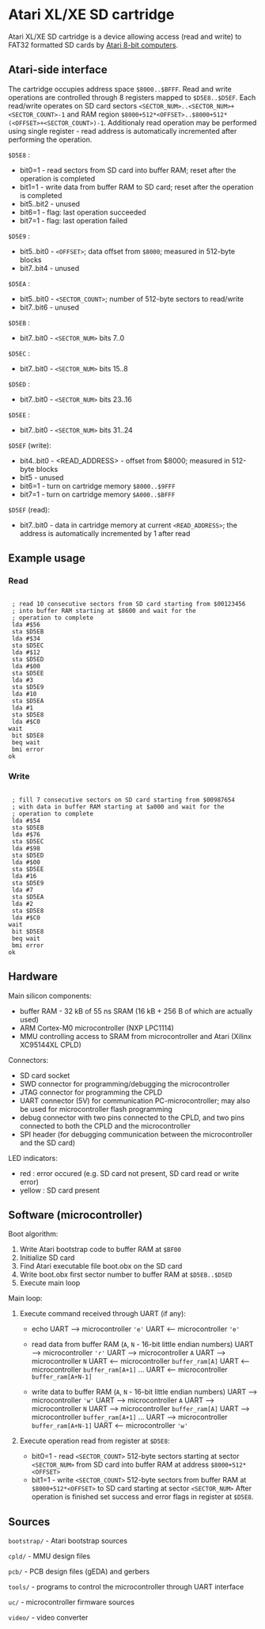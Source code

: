Atari XL/XE SD cartridge
========================

Atari XL/XE SD cartridge is a device allowing access (read and write) to FAT32 formatted
SD cards by [Atari 8-bit computers](http://en.wikipedia.org/wiki/Atari_8-bit_family).

Atari-side interface
--------------------

The cartridge occupies address space `$8000..$BFFF`. Read and write operations
are controlled through 8 registers mapped to `$D5E8..$D5EF`. Each read/write
operates on SD card sectors `<SECTOR_NUM>..<SECTOR_NUM>+<SECTOR_COUNT>-1` and
RAM region `$8000+512*<OFFSET>..$8000+512*(<OFFSET>+<SECTOR_COUNT>)-1`.
Additionaly read operation may be performed using single register - read address
is automatically incremented after performing the operation.

`$D5E8` :

* bit0=1     - read sectors from SD card into buffer RAM; reset after the operation is completed
* bit1=1     - write data from buffer RAM to SD card; reset after the operation is completed
* bit5..bit2 - unused
* bit6=1     - flag: last operation succeeded
* bit7=1     - flag: last operation failed

`$D5E9` :

* bit5..bit0 - `<OFFSET>`; data offset from `$8000`; measured in 512-byte blocks
* bit7..bit4 - unused

`$D5EA` :

* bit5..bit0 - `<SECTOR_COUNT>`; number of 512-byte sectors to read/write
* bit7..bit6 - unused

`$D5EB` :

* bit7..bit0 - `<SECTOR_NUM>` bits 7..0

`$D5EC` :

* bit7..bit0 - `<SECTOR_NUM>` bits 15..8

`$D5ED` :

* bit7..bit0 - `<SECTOR_NUM>` bits 23..16

`$D5EE` :

* bit7..bit0 - `<SECTOR_NUM>` bits 31..24

`$D5EF` (write):

* bit4..bit0 - <READ_ADDRESS> - offset from $8000; measured in 512-byte blocks
* bit5       - unused
* bit6=1     - turn on cartridge memory `$8000..$9FFF`
* bit7=1     - turn on cartridge memory `$A000..$BFFF`

`$D5EF` (read):
* bit7..bit0 - data in cartridge memory at current `<READ_ADDRESS>`; the
               address is automatically incremented by 1 after read

Example usage
-------------

### Read

<pre><code>
 ; read 10 consecutive sectors from SD card starting from $00123456
 ; into buffer RAM starting at $8600 and wait for the
 ; operation to complete
 lda #$56
 sta $D5EB
 lda #$34
 sta $D5EC
 lda #$12
 sta $D5ED
 lda #$00
 sta $D5EE
 lda #3
 sta $D5E9
 lda #10
 sta $D5EA
 lda #1
 sta $D5E8
 lda #$C0
wait
 bit $D5E8
 beq wait
 bmi error
ok
</code></pre>

### Write

<pre><code>
 ; fill 7 consecutive sectors on SD card starting from $00987654
 ; with data in buffer RAM starting at $a000 and wait for the
 ; operation to complete
 lda #$54
 sta $D5EB
 lda #$76
 sta $D5EC
 lda #$98
 sta $D5ED
 lda #$00
 sta $D5EE
 lda #16
 sta $D5E9
 lda #7
 sta $D5EA
 lda #2
 sta $D5E8
 lda #$C0
wait
 bit $D5E8
 beq wait
 bmi error
ok
</code></pre>

Hardware
--------

Main silicon components:

* buffer RAM - 32 kB of 55 ns SRAM (16 kB + 256 B of which are actually used)
* ARM Cortex-M0 microcontroller (NXP LPC1114)
* MMU controlling access to SRAM from microcontroller and Atari (Xilinx XC95144XL CPLD)

Connectors:

* SD card socket
* SWD connector for programming/debugging the microcontroller
* JTAG connector for programming the CPLD
* UART connector (5V) for communication PC-microcontroller; may also be used for microcontroller flash programming
* debug connector with two pins connected to the CPLD, and two pins connected to both the CPLD and the microcontroller
* SPI header (for debugging communication between the microcontroller and the SD card)

LED indicators:

* red : error occured (e.g. SD card not present, SD card read or write error)
* yellow : SD card present

Software (microcontroller)
--------------------------

Boot algorithm:

1. Write Atari bootstrap code to buffer RAM at `$BF00`
2. Initialize SD card
3. Find Atari executable file boot.obx on the SD card
4. Write boot.obx first sector number to buffer RAM at `$D5EB..$D5ED`
5. Execute main loop

Main loop:

1. Execute command received through UART (if any):
   * echo
     UART --> microcontroller `'e'`
     UART <-- microcontroller `'e'`

   * read data from buffer RAM (`A`, `N` - 16-bit little endian numbers)
     UART --> microcontroller `'r'`
     UART --> microcontroller `A`
     UART --> microcontroller `N`
     UART <-- microcontroller `buffer_ram[A]`
     UART <-- microcontroller `buffer_ram[A+1]`
     ...
     UART <-- microcontroller `buffer_ram[A+N-1]`

   * write data to buffer RAM (`A`, `N` - 16-bit little endian numbers)
     UART --> microcontroller `'w'`
     UART --> microcontroller `A`
     UART --> microcontroller `N`
     UART --> microcontroller `buffer_ram[A]`
     UART --> microcontroller `buffer_ram[A+1]`
     ...
     UART --> microcontroller `buffer_ram[A+N-1]`
     UART <-- microcontroller `'w'`

2. Execute operation read from register at `$D5E8`:
   * bit0=1 - read `<SECTOR_COUNT>` 512-byte sectors starting at sector `<SECTOR_NUM>`
              from SD card into buffer RAM at address `$8000+512*<OFFSET>`
   * bit1=1 - write `<SECTOR_COUNT>` 512-byte sectors from buffer RAM
              at `$8000+512*<OFFSET>` to SD card starting at sector `<SECTOR_NUM>`
   After operation is finished set success and error flags in register at `$D5E8`.

Sources
-------

`bootstrap/` - Atari bootstrap sources

`cpld/`      - MMU design files

`pcb/`       - PCB design files (gEDA) and gerbers

`tools/`     - programs to control the microcontroller through UART interface

`uc/`        - microcontroller firmware sources

`video/`     - video converter
